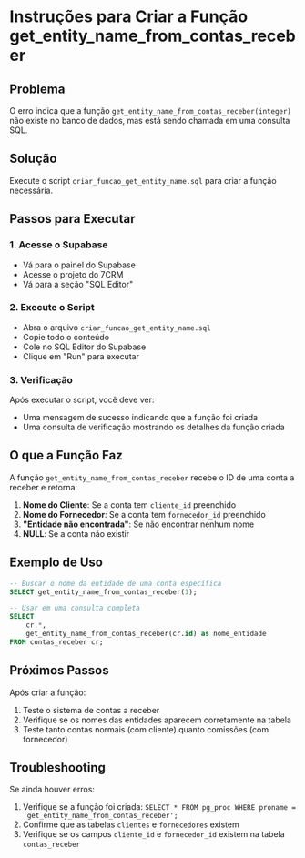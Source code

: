 # Instruções para Criar a Função get_entity_name_from_contas_receber

## Problema
O erro indica que a função `get_entity_name_from_contas_receber(integer)` não existe no banco de dados, mas está sendo chamada em uma consulta SQL.

## Solução
Execute o script `criar_funcao_get_entity_name.sql` para criar a função necessária.

## Passos para Executar

### 1. Acesse o Supabase
- Vá para o painel do Supabase
- Acesse o projeto do 7CRM
- Vá para a seção "SQL Editor"

### 2. Execute o Script
- Abra o arquivo `criar_funcao_get_entity_name.sql`
- Copie todo o conteúdo
- Cole no SQL Editor do Supabase
- Clique em "Run" para executar

### 3. Verificação
Após executar o script, você deve ver:
- Uma mensagem de sucesso indicando que a função foi criada
- Uma consulta de verificação mostrando os detalhes da função criada

## O que a Função Faz

A função `get_entity_name_from_contas_receber` recebe o ID de uma conta a receber e retorna:

1. **Nome do Cliente**: Se a conta tem `cliente_id` preenchido
2. **Nome do Fornecedor**: Se a conta tem `fornecedor_id` preenchido  
3. **"Entidade não encontrada"**: Se não encontrar nenhum nome
4. **NULL**: Se a conta não existir

## Exemplo de Uso

```sql
-- Buscar o nome da entidade de uma conta específica
SELECT get_entity_name_from_contas_receber(1);

-- Usar em uma consulta completa
SELECT 
    cr.*,
    get_entity_name_from_contas_receber(cr.id) as nome_entidade
FROM contas_receber cr;
```

## Próximos Passos

Após criar a função:
1. Teste o sistema de contas a receber
2. Verifique se os nomes das entidades aparecem corretamente na tabela
3. Teste tanto contas normais (com cliente) quanto comissões (com fornecedor)

## Troubleshooting

Se ainda houver erros:
1. Verifique se a função foi criada: `SELECT * FROM pg_proc WHERE proname = 'get_entity_name_from_contas_receber';`
2. Confirme que as tabelas `clientes` e `fornecedores` existem
3. Verifique se os campos `cliente_id` e `fornecedor_id` existem na tabela `contas_receber` 